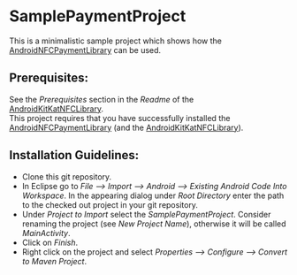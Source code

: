 SamplePaymentProject
====================

This is a minimalistic sample project which shows how the <a href="https://github.com/jetonmemeti/android-nfc-payment-library">AndroidNFCPaymentLibrary</a> can be used.


Prerequisites:
--------------
See the <i>Prerequisites</i> section in the <i>Readme</i> of the <a href="https://github.com/jetonmemeti/android-kitkat-nfc-library">AndroidKitKatNFCLibrary</a>.<br>
This project requires that you have successfully installed the <a href="https://github.com/jetonmemeti/android-nfc-payment-library">AndroidNFCPaymentLibrary</a> (and the <a href="https://github.com/jetonmemeti/android-kitkat-nfc-library">AndroidKitKatNFCLibrary</a>).

Installation Guidelines:
------------------------
<ul>
  <li>Clone this git repository.</li>
  <li>In Eclipse go to <i>File --> Import --> Android --> Existing Android Code Into Workspace</i>. In the appearing dialog under <i>Root Directory</i> enter the path to the checked out project in your git repository.</li>
  <li>Under <i>Project to Import</i> select the <i>SamplePaymentProject</i>. Consider renaming the project (see <i>New Project Name</i>), otherwise it will be called <i>MainActivity</i>.</li>
  <li>Click on <i>Finish</i>.</li>
  <li>Right click on the project and select <i>Properties --> Configure --> Convert to Maven Project</i>.</li>
</ul>
